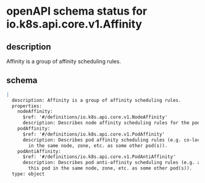 # openAPI schema status for io.k8s.api.core.v1.Affinity

## description

Affinity is a group of affinity scheduling rules.

## schema

```yaml
|
  description: Affinity is a group of affinity scheduling rules.
  properties:
    nodeAffinity:
      $ref: '#/definitions/io.k8s.api.core.v1.NodeAffinity'
      description: Describes node affinity scheduling rules for the pod.
    podAffinity:
      $ref: '#/definitions/io.k8s.api.core.v1.PodAffinity'
      description: Describes pod affinity scheduling rules (e.g. co-locate this pod
        in the same node, zone, etc. as some other pod(s)).
    podAntiAffinity:
      $ref: '#/definitions/io.k8s.api.core.v1.PodAntiAffinity'
      description: Describes pod anti-affinity scheduling rules (e.g. avoid putting
        this pod in the same node, zone, etc. as some other pod(s)).
  type: object

```
